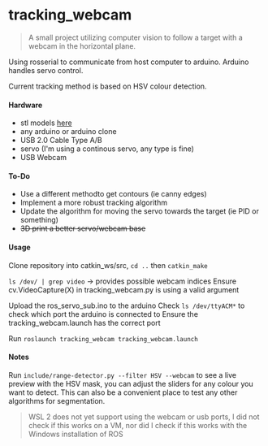 # tracking_webcam

> A small project utilizing computer vision to follow a target with a webcam in the horizontal plane.

Using rosserial to communicate from host computer to arduino. Arduino handles servo control.

Current tracking method is based on HSV colour detection.

#### Hardware
- stl models [here](https://github.com/adrian-soch/tracking_webcam/tree/master/stl)
- any arduino or arduino clone
- USB 2.0 Cable Type A/B
- servo (I'm using a continous servo, any type is fine)
- USB Webcam

#### To-Do
- Use a different methodto get contours (ie canny edges)
- Implement a more robust tracking algorithm
- Update the algorithm for moving the servo towards the target (ie PID or something)
- ~~3D print a better servo/webcam base~~

#### Usage

Clone repository into catkin_ws/src,
`cd ..` then `catkin_make`

`ls /dev/ | grep video` -> provides possible webcam indices
Ensure cv.VideoCapture(X) in tracking_webcam.py is using a valid argument

Upload the ros_servo_sub.ino to the arduino
Check `ls /dev/ttyACM*` to check which port the arduino is connected to
Ensure the tracking_webcam.launch has the correct port

Run `roslaunch tracking_webcam tracking_webcam.launch`

#### Notes

Run `include/range-detector.py --filter HSV --webcam` to see a live preview with the HSV mask, you can adjust the sliders for any colour you want to detect. This can also be a convenient place to test any other algorithms for segmentation.

> WSL 2 does not yet support using the webcam or usb ports, I did not check if this works on a VM, nor did I check if this works with the Windows installation of ROS
